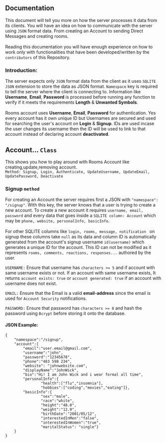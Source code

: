 ## Documentation
This document will tell you more on how the server processes it data from its clients. You will have an idea on how to communicate with the server using `JSON` format data. From creating an Account to sending Direct Messages and creating rooms.
\
\
Reading this documentation you will have enough experience on how to work only with functionalities that have been developed/written by the `contributors` of this Repository.

### Introduction:

The server expects only `JSON` format data from the client as it uses `SQLITE JSON` extension to store the data as JSON format. `Namespace` key is required to tell the server where the client is connecting to. Information like **Username**, **Email**, **Password** is processed before running any function to verify if it meets the requirements **Length** & **Unwanted Symbols**.
\
\
Rooms account uses **Username**, **Email**, **Password** for authentication. Yes every account has it own unique ID but Usernames are secured and used for searching the user's account on **Login** & **Signup**. IDs are used incase the user changes its username then the ID will be used to link to that account instead of declaring account **deactivated**.

## Account... `Class`
This shows you how to play around with Rooms Account like creating,update,removing account.
\
`Method: Signup, Login, Authenticate, UpdateUsername, UpdateEmail, UpdatePassword, Deactivate`

### Signup `method`
For creating an Account the server requires first a JSON with `"namespace": "/signup"`. With this key, the server knows that a user is trying to create a new account. To create a new account it requires `username, email, password` and every data that goes inside a `SQLITE column: Account` which may be `phone, website, personalInfo, basicInfo`.
\
\
For other SQLITE columns like `login, rooms, message, notification ` on signup these columns take `null` as its data and column ID is automatically generated from the account's signup username `id(username)` which generates a unique ID for the account. This ID can not be modified as it represents `rooms, comments, reactions, responses...` authored by the user.

`USERNAME:` Ensure that username has `characters >= 5` and if account with same username exists or not. If an account with same username exists, It returns `account exists: true` or `account generated: true` if an account with username does not exist.

`EMAIL:` Ensure that the Email is a valid **email-address** since the email is used for `Account Security` notifications.

`PASSWORD:` Ensure that password has `characters >= 8` and hash the password using `Bcrypt` before storing it onto the database.

#### JSON Example:

    {
        "namespace":"/signup",
        "account":{
            "email":"user.email@gmail.com",
            "username":"john",
            "password":"12345678",
            "phone":"483 598 234",
            "website": "johnwebsite.com",
            "displayName":"JohnWick",
            "bio":"Hi! I am John Wick and i wear formal all time",
            "personalInfo":{
                    "health":["flu","insomnia"],
                    "hobbies":["coding","movies","eating"]},
            "basicInfo":{
                    "sex":"male",
                    "race":"white",
                    "height":"48.0",
                    "weight":"12.9",
                    "birthDate":"2001/05/12",
                    "interestedInMen":"false",
                    "interestedInWomen":"true",
                    "maritalStatus": "single"}
        }
    }

